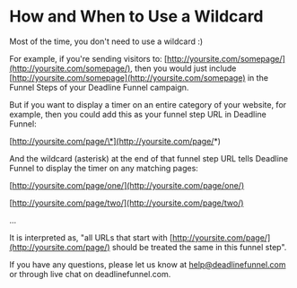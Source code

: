 # How and When to Use a Wildcard

Most of the time, you don't need to use a wildcard :\)

For example, if you're sending visitors to: [http://yoursite.com/somepage/](http://yoursite.com/somepage/), then you would just include [http://yoursite.com/somepage](http://yoursite.com/somepage) in the Funnel Steps of your Deadline Funnel campaign.

But if you want to display a timer on an entire category of your website, for example, then you could add this as your funnel step URL in Deadline Funnel:

[http://yoursite.com/page/\*](http://yoursite.com/page/*)

And the wildcard \(asterisk\) at the end of that funnel step URL tells Deadline Funnel to display the timer on any matching pages:

[http://yoursite.com/page/one/](http://yoursite.com/page/one/)

[http://yoursite.com/page/two/](http://yoursite.com/page/two/)

...

It is interpreted as, "all URLs that start with [http://yoursite.com/page/](http://yoursite.com/page/) should be treated the same in this funnel step".

If you have any questions, please let us know at [help@deadlinefunnel.com](mailto:mailto:help@deadlinefunnel.com) or through live chat on deadlinefunnel.com.

